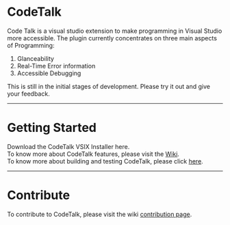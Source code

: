 # CodeTalk
Code Talk is a visual studio extension to make programming in Visual Studio more accessible. The plugin currently concentrates on three main aspects of Programming:
1. Glanceability
2. Real-Time Error information 
3. Accessible Debugging

This is still in the initial stages of development. Please try it out and give your feedback.

----------

# Getting Started
Download the CodeTalk VSIX Installer here.  
To know more about CodeTalk features, please visit the [Wiki](https://github.com/Microsoft/CodeTalk/wiki).  
To know more about building and testing CodeTalk, please click [here](https://github.com/Microsoft/CodeTalk/wiki/Building-and-Testing).

----------

# Contribute
To contribute to CodeTalk, please visit the wiki [contribution page](https://github.com/Microsoft/CodeTalk/wiki/Contribution).
